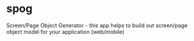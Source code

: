 # spog
Screen/Page Object Generator - this app helps to build out screen/page object model for your application (web/mobile)
